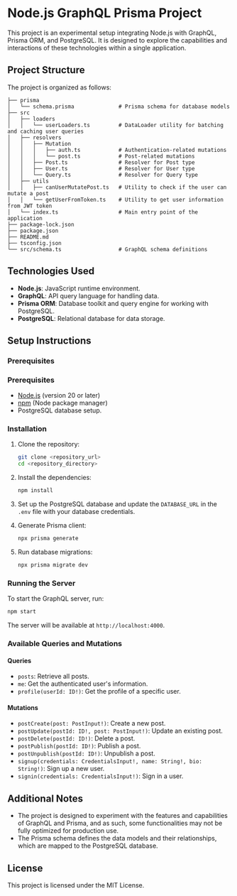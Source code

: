# Node.js GraphQL Prisma Project

This project is an experimental setup integrating Node.js with GraphQL, Prisma ORM, and PostgreSQL. It is designed to explore the capabilities and interactions of these technologies within a single application.

## Project Structure

The project is organized as follows:

```plaintext
├── prisma
│   └── schema.prisma              # Prisma schema for database models
├── src
│   ├── loaders
│   │   └── userLoaders.ts         # DataLoader utility for batching and caching user queries
│   ├── resolvers
│   │   ├── Mutation
│   │   │   ├── auth.ts            # Authentication-related mutations
│   │   │   └── post.ts            # Post-related mutations
│   │   ├── Post.ts                # Resolver for Post type
│   │   ├── User.ts                # Resolver for User type
│   │   └── Query.ts               # Resolver for Query type
│   ├── utils
│   │   ├── canUserMutatePost.ts   # Utility to check if the user can mutate a post
│   │   └── getUserFromToken.ts    # Utility to get user information from JWT token
│   └── index.ts                   # Main entry point of the application
├── package-lock.json
├── package.json
├── README.md
├── tsconfig.json
└── src/schema.ts                  # GraphQL schema definitions
```

## Technologies Used

- **Node.js**: JavaScript runtime environment.
- **GraphQL**: API query language for handling data.
- **Prisma ORM**: Database toolkit and query engine for working with PostgreSQL.
- **PostgreSQL**: Relational database for data storage.

## Setup Instructions

### Prerequisites

### Prerequisites

- [Node.js](https://nodejs.org/) (version 20 or later)
- [npm](https://www.npmjs.com/) (Node package manager)
- PostgreSQL database setup.

### Installation

1. Clone the repository:
   ```bash
   git clone <repository_url>
   cd <repository_directory>
   ```

2. Install the dependencies:
   ```bash
   npm install
   ```

3. Set up the PostgreSQL database and update the `DATABASE_URL` in the `.env` file with your database credentials.

4. Generate Prisma client:
   ```bash
   npx prisma generate
   ```

5. Run database migrations:
   ```bash
   npx prisma migrate dev
   ```

### Running the Server

To start the GraphQL server, run:

```bash
npm start
```

The server will be available at `http://localhost:4000`.

### Available Queries and Mutations

#### Queries

- `posts`: Retrieve all posts.
- `me`: Get the authenticated user's information.
- `profile(userId: ID!)`: Get the profile of a specific user.

#### Mutations

- `postCreate(post: PostInput!)`: Create a new post.
- `postUpdate(postId: ID!, post: PostInput!)`: Update an existing post.
- `postDelete(postId: ID!)`: Delete a post.
- `postPublish(postId: ID!)`: Publish a post.
- `postUnpublish(postId: ID!)`: Unpublish a post.
- `signup(credentials: CredentialsInput!, name: String!, bio: String!)`: Sign up a new user.
- `signin(credentials: CredentialsInput!)`: Sign in a user.

## Additional Notes

- The project is designed to experiment with the features and capabilities of GraphQL and Prisma, and as such, some functionalities may not be fully optimized for production use.
- The Prisma schema defines the data models and their relationships, which are mapped to the PostgreSQL database.

## License

This project is licensed under the MIT License.